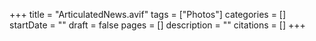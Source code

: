 +++
title = "ArticulatedNews.avif"
tags = ["Photos"]
categories = []
startDate = ""
draft = false
pages = []
description = ""
citations = []
+++
